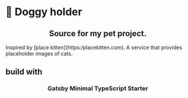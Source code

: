 # 🐶 Doggy holder
<h2 align="center"> Source for my pet project.</h2>      
Inspired by [place kitten](https:/placekitten.com). A service that provides placeholder images  of cats.


## build with 
<h3 align="center">
  Gatsby Minimal TypeScript Starter
</h3>

